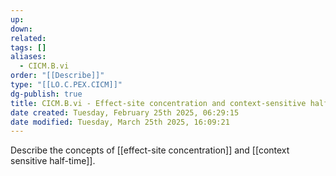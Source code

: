 ```yaml
---
up: 
down: 
related: 
tags: []
aliases:
  - CICM.B.vi
order: "[[Describe]]"
type: "[[LO.C.PEX.CICM]]"
dg-publish: true
title: CICM.B.vi - Effect-site concentration and context-sensitive half-time
date created: Tuesday, February 25th 2025, 06:29:15
date modified: Tuesday, March 25th 2025, 16:09:21
---
```


Describe the concepts of [[effect-site concentration]] and [[context sensitive half-time]].

